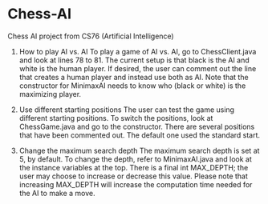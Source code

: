 # Chess-AI
Chess AI project from CS76 (Artificial Intelligence)

1) How to play AI vs. AI
To play a game of AI vs. AI, go to ChessClient.java and look at lines 78 to 81. The current setup is that black is the AI and white is the human player. If desired, the user can comment out the line that creates a human player and instead use both as AI. Note that the constructor for MinimaxAI needs to know who (black or white) is the maximizing player.

2) Use different starting positions
The user can test the game using different starting positions. To switch the positions, look at ChessGame.java and go to the constructor. There are several positions that have been commented out. The default one used the standard start.

3) Change the maximum search depth
The maximum search depth is set at 5, by default. To change the depth, refer to MinimaxAI.java and look at the instance variables at the top. There is a final int MAX_DEPTH; the user may choose to increase or decrease this value. Please note that increasing MAX_DEPTH will increase the computation time needed for the AI to make a move.
